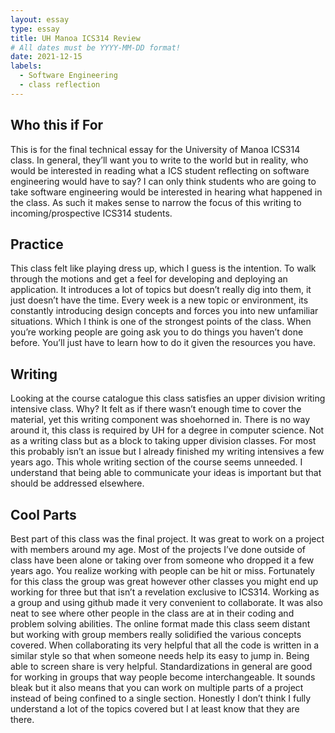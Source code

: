 ```yaml
---
layout: essay
type: essay
title: UH Manoa ICS314 Review
# All dates must be YYYY-MM-DD format!
date: 2021-12-15
labels:
  - Software Engineering
  - class reflection
---
```

## Who this if For
This is for the final technical essay for the University of Manoa ICS314 class. In general, they’ll want you to write to the world but in reality, who would be interested in reading what a ICS student reflecting on software engineering would have to say? I can only think students who are going to take software engineering would be interested in hearing what happened in the class. As such it makes sense to narrow the focus of this writing to incoming/prospective ICS314 students.

## Practice

This class felt like playing dress up, which I guess is the intention. To walk through the motions and get a feel for developing and deploying an application. It introduces a lot of topics but doesn’t really dig into them, it just doesn’t have the time. Every week is a new topic or environment, its constantly introducing design concepts and forces you into new unfamiliar situations. Which I think is one of the strongest points of the class. When you’re working people are going ask you to do things you haven’t done before. You’ll just have to learn how to do it given the resources you have.

## Writing

Looking at the course catalogue this class satisfies an upper division writing intensive class. Why? It felt as if there wasn’t enough time to cover the material, yet this writing component was shoehorned in. There is no way around it, this class is required by UH for a degree in computer science. Not as a writing class but as a block to taking upper division classes. For most this probably isn’t an issue but I already finished my writing intensives a few years ago. This whole writing section of the course seems unneeded. I understand that being able to communicate your ideas is important but that should be addressed elsewhere.

## Cool Parts
Best part of this class was the final project. It was great to work on a project with members around my age. Most of the projects I’ve done outside of class have been alone or taking over from someone who dropped it a few years ago. You realize working with people can be hit or miss. Fortunately for this class the group was great however other classes you might end up working for three but that isn’t a revelation exclusive to ICS314. Working as a group and using github made it very convenient to collaborate. It was also neat to see where other people in the class are at in their coding and problem solving abilities. The online format made this class seem distant but working with group members really solidified the various concepts covered. When collaborating its very helpful that all the code is written in a similar style so that when someone needs help its easy to jump in. Being able to screen share is very helpful. Standardizations in general are good for working in groups that way people become interchangeable. It sounds bleak but it also means that you can work on multiple parts of a project instead of being confined to a single section. Honestly I don’t think I fully understand a lot of the topics covered but I at least know that they are there. 


